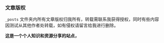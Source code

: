 
### 文章版权

`_posts` 文件夹内所有文章版权归我所有，转载需联系我获得授权，同时有些内容因测试从其他作者处转载，如有侵权请留言给我进行删除。

**这是一个个人知识和资源分享的站点，**
